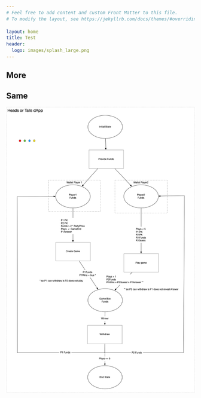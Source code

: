 ```yaml
---
# Feel free to add content and custom Front Matter to this file.
# To modify the layout, see https://jekyllrb.com/docs/themes/#overriding-theme-defaults

layout: home
title: Test
header:
  logo: images/splash_large.png
---
```


## More

## Same

![alt text](images/petrinet1.png "Petri Net 1")
